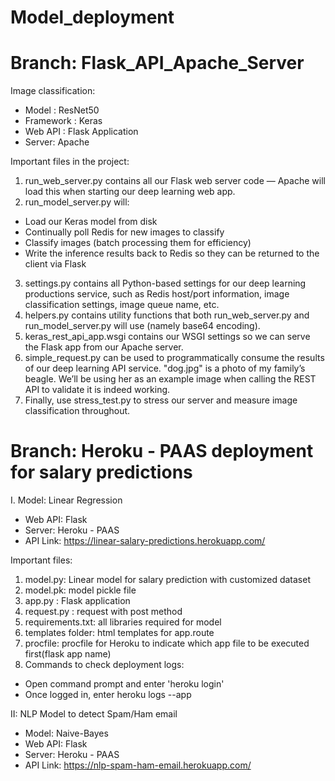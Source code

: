 # Model_deployment
# Branch: Flask_API_Apache_Server
Image classification:
 - Model : ResNet50
 - Framework : Keras
 - Web API : Flask Application
 - Server: Apache

Important files in the project:

1. run_web_server.py contains all our Flask web server code — Apache will load this when starting our deep learning web app.
2. run_model_server.py will:
 - Load our Keras model from disk
 - Continually poll Redis for new images to classify
 - Classify images (batch processing them for efficiency)
 - Write the inference results back to Redis so they can be returned to the client via Flask
3. settings.py contains all Python-based settings for our deep learning productions service, such as Redis host/port information, image classification settings, image queue name, etc.
4. helpers.py contains utility functions that both run_web_server.py and run_model_server.py will use (namely base64 encoding).
5. keras_rest_api_app.wsgi contains our WSGI settings so we can serve the Flask app from our Apache server.
6. simple_request.py can be used to programmatically consume the results of our deep learning API service.
"dog.jpg" is a photo of my family’s beagle. We’ll be using her as an example image when calling the REST API to validate it is indeed working.
7. Finally, use stress_test.py to stress our server and measure image classification throughout.

# Branch: Heroku - PAAS deployment for salary predictions
I. Model: Linear Regression
 - Web API: Flask
 - Server: Heroku - PAAS
 - API Link: https://linear-salary-predictions.herokuapp.com/

Important files:

1. model.py: Linear model for salary prediction with customized dataset
2. model.pk: model pickle file
3. app.py : Flask application
4. request.py : request with post method
5. requirements.txt: all libraries required for model
6. templates folder: html templates for app.route
7. procfile: procfile for Heroku to indicate which app file to be executed first(flask app name)
8. Commands to check deployment logs:
 - Open command prompt and enter 'heroku login'
 - Once logged in, enter heroku logs --app <heroku app name>
 
 II: NLP Model to detect Spam/Ham email
  - Model: Naive-Bayes
  - Web API: Flask
  - Server: Heroku - PAAS
  - API Link: https://nlp-spam-ham-email.herokuapp.com/
  
